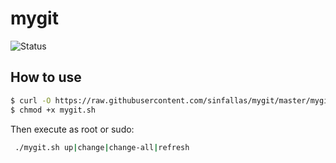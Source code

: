mygit
===========

![Status](https://api.travis-ci.org/sinfallas/mygit.svg) 

## How to use

```bash
$ curl -O https://raw.githubusercontent.com/sinfallas/mygit/master/mygit.sh
$ chmod +x mygit.sh
```
Then execute as root or sudo:

```bash
 ./mygit.sh up|change|change-all|refresh
```
